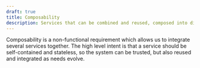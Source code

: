```yaml
---
draft: true
title: Composability
description: Services that can be combined and reused, composed into different layouts and new applications, provide business agility.
---
```


Composability is a non-functional requirement which allows us to integrate several services together. The high level intent is that a service should be self-contained and stateless, so the system can be trusted, but also reused and integrated as needs evolve.

